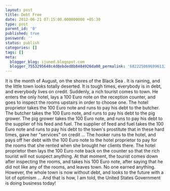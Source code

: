 ```yaml
---
layout: post
title: Debt Free
date: 2012-06-21 07:15:00.000000000 +05:30
type: post
parent_id: '0'
published: true
password: ''
status: publish
categories: []
tags: []
meta:
  blogger_blog: ijuned.blogspot.com
  blogger_7553295648c4d8ebded8b8484926da00_permalink: '682225069699613262'
---
```

<div dir="ltr" style="text-align:left;">
<div class="post-header">  </div>
<div dir="ltr" style="text-align:left;">
<div> It is the month of August, on the <span class="IL_AD" id="IL_AD6">shores<span class="IL_AD_ICON"></span></span> of the Black Sea . It is raining, and the little town looks totally  deserted. It is tough times, everybody is in debt, and everybody lives  on credit. Suddenly, a rich tourist comes to town. He enters the only  hotel, lays a 100 Euro note on the <span class="IL_AD" id="IL_AD1">reception<span class="IL_AD_ICON"></span></span> counter, and goes to inspect the rooms upstairs in order to choose one. The hotel <span class="IL_AD" id="IL_AD3">proprietor<span class="IL_AD_ICON"></span></span> takes the 100 Euro note and runs to pay his debt to the butcher. The  butcher takes the 100 Euro note, and runs to pay his debt to the pig  grower. The pig grower takes the 100 Euro note, and runs to pay his debt  to the supplier of his feed and fuel. The supplier of feed and fuel  takes the 100 Euro note and runs to pay his debt to the town's  prostitute that in these hard times, gave her "services" on credit ...  The hooker runs to the hotel, and pays off her debt with the 100 Euro  note to the hotel proprietor to pay for the rooms that she rented when  she brought her clients there. The hotel proprietor then lays the 100  Euro note back on the counter so that <span class="IL_AD" id="IL_AD7">the rich<span class="IL_AD_ICON"></span></span> tourist will not suspect anything. At that moment, the tourist comes  down after inspecting the rooms, and takes his 100 Euro note, after  saying that he did not like any of the rooms, and leaves town. No one  earned anything. However, the whole town is now without debt, and looks  to the <span class="IL_AD" id="IL_AD5">future with<span class="IL_AD_ICON"></span></span> a lot of optimism ... And that is how, I am told, the <span class="IL_AD" id="IL_AD2">United States Government<span class="IL_AD_ICON"></span></span> is <span class="IL_AD" id="IL_AD4">doing business<span class="IL_AD_ICON"></span></span> today!</div>
</div>
</div>
